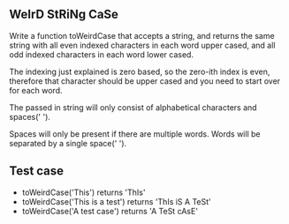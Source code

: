 ## WeIrD StRiNg CaSe

Write a function toWeirdCase that accepts a string, and returns the same string with all even indexed characters in each word upper cased, and all odd indexed characters in each word lower cased. 

The indexing just explained is zero based, so the zero-ith index is even, therefore that character should be upper cased and you need to start over for each word.

The passed in string will only consist of alphabetical characters and spaces(' '). 

Spaces will only be present if there are multiple words. Words will be separated by a single space(' ').

## Test case

- toWeirdCase('This') returns 'ThIs'
- toWeirdCase('This is a test') returns 'ThIs iS A TeSt'
- toWeirdCase('A test case') returns 'A TeSt cAsE'
